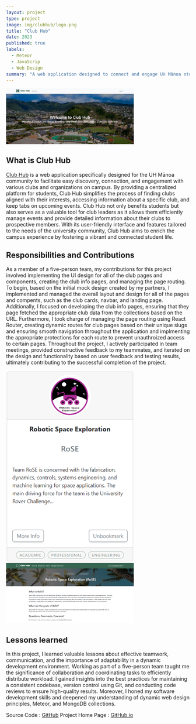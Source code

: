 ```yaml
---
layout: project
type: project
image: img/clubhub/logo.png
title: "Club Hub"
date: 2023
published: true
labels:
  - Meteor
  - JavaScrip
  - Web Design
summary: "A web application designed to connect and engage UH Mānoa students with campus clubs and organizations."
---
```


<div class="text-center p-4">
  <img width="350px" src="../img/clubhub/clubHome.png" class="img-thumbnail" >
</div>

## What is Club Hub

[Club Hub](https://club-hub.site/) is a web application specifically designed for the UH Mānoa community to facilitate easy discovery, connection, and engagement with various clubs and organizations on campus. By providing a centralized platform for students, Club Hub simplifies the process of finding clubs aligned with their interests, accessing information about a specific club, and keep tabs on upcoming events. Club Hub not only benefits students but also serves as a valuable tool for club leaders as it allows them efficiently manage events and provide detailed information about their clubs to prospective members. With its user-friendly interface and features tailored to the needs of the university community, Club Hub aims to enrich the campus experience by fostering a vibrant and connected student life.

## Responsibilities and Contributions

As a member of a five-person team, my contributions for this project involved implementing the UI design for all of the club pages and components, creating the club info pages, and managing the page routing. To begin, based on the initial mock design created by my partners, I implemented and managed the overall layout and design for all of the pages and compents, such as the club cards, navbar, and landing page. Additionally, I focused on developing the club info pages, ensuring that they page  fetched the appropriate club data from the collections based on the URL. Furthermore, I took charge of managing the page routing using React Router, creating dynamic routes for club pages based on their unique slugs and ensuring smooth navigation throughout the application and implmenting the appropriate protections for each route to prevent unauthroized access to certain pages. Throughout the project, I actively participated in team meetings, provided constructive feedback to my teammates, and iterated on the design and functionality based on user feedback and testing results, ultimately contributing to the successful completion of the project.

<div class="text-center p-4">
  <img width="350px" src="../img/clubhub/clubCard.png" class="img-thumbnail" >
  <img width="350px" src="../img/clubhub/clubInfo.png" class="img-thumbnail" >
</div>

## Lessons learned
In this project, I learned valuable lessons about effective teamwork, communication, and the importance of adaptability in a dynamic development environment. Working as part of a five-person team taught me the significance of collaboration and coordinating tasks to efficiently distribute workload. I gained insights into the best practices for maintaining a consistent codebase, version control using Git, and conducting code reviews to ensure high-quality results. Moreover, I honed my software development skills and deepened my understanding of dynamic web design principles, Meteor, and MongoDB collections.

Source Code : [GitHub](https://github.com/mongo-mongoers/club-hub)
Project Home Page : [GitHub.io](https://mongo-mongoers.github.io/)
